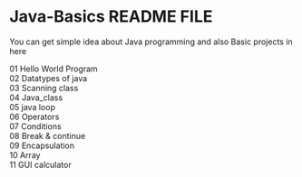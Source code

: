 # Java-Basics README FILE
You can get simple idea about Java programming and also Basic projects in here 

01 Hello World Program <br>
02 Datatypes of java<br>
03 Scanning class<br>
04 Java_class<br>
05 java loop<br>
06 Operators<br>
07 Conditions<br>
08 Break & continue<br>
09 Encapsulation<br>
10 Array <br>
11 GUI calculator<br>